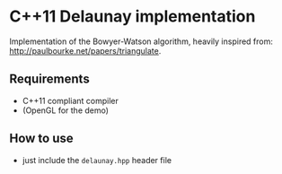 # C++11 Delaunay implementation

Implementation of the Bowyer-Watson algorithm, heavily inspired from: http://paulbourke.net/papers/triangulate.

## Requirements

* C++11 compliant compiler
* (OpenGL for the demo)

## How to use

* just include the ```delaunay.hpp``` header file
